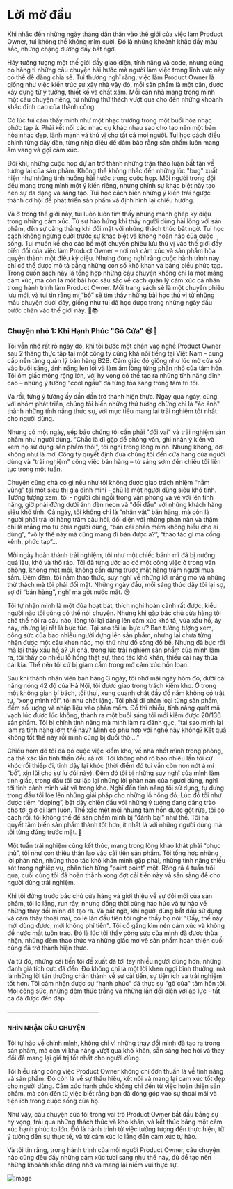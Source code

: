 # Lời mở đầu #

Khi nhắc đến những ngày tháng dấn thân vào thế giới của việc làm Product Owner, tui không thể không mỉm cười. Đó là những khoảnh khắc đầy màu sắc, những chặng đường đầy bất ngờ.

Hãy tưởng tượng một thế giới đầy giao diện, tính năng và code, nhưng cũng có hàng tỉ những câu chuyện hài hước mà người làm việc trong lĩnh vực này có thể dễ dàng chia sẻ. Tui thường nghĩ rằng, việc làm Product Owner là giống như việc kiến trúc sư xây nhà vậy đó, mỗi sản phẩm là một căn, được xây dựng từ ý tưởng, thiết kế và chất xám. Mỗi căn nhà mang trong mình một câu chuyện riêng, từ những thử thách vượt qua cho đến những khoảnh khắc đỉnh cao của thành công.

Có lúc tui cảm thấy mình như một nhạc trưởng trong một buổi hòa nhạc phức tạp á. Phải kết nối các nhạc cụ khác nhau sao cho tạo nên một bản hòa nhạc đẹp, lành mạnh và thú vị cho tất cả mọi người. Tui học cách điều chỉnh từng dây đàn, từng nhịp điệu để đảm bảo rằng sản phẩm luôn mang âm vang và gợi cảm xúc.

Đôi khi, những cuộc họp dự án trở thành những trận thảo luận bất tận về tương lai của sản phẩm. Không thể không nhắc đến những lúc "bug" xuất hiện như những tình huống hài hước trong cuộc họp. Mỗi người trong đội đều mang trong mình một ý kiến riêng, nhưng chính sự khác biệt này tạo nên sự đa dạng và sáng tạo. Tui học cách biến những ý kiến trái ngược thành cơ hội để phát triển sản phẩm và định hình lại chiều hướng.

Và ở trong thế giới này, tui luôn luôn tìm thấy những mảnh ghép kỳ diệu trong những cảm xúc. Từ sự hào hứng khi thấy người dùng hài lòng với sản phẩm, đến sự căng thẳng khi đối mặt với những thách thức bất ngờ. Tui học cách không ngừng cười trước sự khác biệt và không hoàn hảo của cuộc sống.
Tui muốn kể cho các bồ một chuyến phiêu lưu thú vị vào thế giới đầy biến đổi của việc làm Product Owner – nơi mà cảm xúc và sản phẩm hòa quyện thành một điều kỳ diệu. Nhưng đừng nghĩ rằng cuộc hành trình này chỉ có thể được mô tả bằng những con số khô khan và bảng biểu phức tạp. Trong cuốn sách này là tổng hợp những câu chuyện không chỉ là một mảng cảm xúc, mà còn là một bài học sâu sắc về cách quản lý cảm xúc cá nhân trong hành trình làm Product Owner. Mỗi trang sách sẽ là một chuyến phiêu lưu mới, và tui tin rằng mí “bồ” sẽ tìm thấy những bài học thú vị từ những mẩu chuyện dưới đây, giống như tui đã học được trong những ngày đầu bước chân vào thế giới này.  🚀📚 


### Chuyện nhỏ 1: Khi Hạnh Phúc "Gõ Cửa" 😄🔑 ###
Tôi vẫn nhớ rất rõ ngày đó, khi tôi bước một chân vào nghề Product Owner sau 2 tháng thực tập tại một công ty cũng khá nổi tiếng tại Việt Nam - cung cấp nền tảng quản lý bán hàng B2B. Cảm giác đó giống như lúc mở cửa sổ vào buổi sáng, ánh nắng len lỏi và làm ấm lòng từng phần nhỏ của tâm hồn. Tôi ôm giấc mộng rộng lớn, với hy vọng có thể tạo ra những tính năng đỉnh cao – những ý tưởng "cool ngầu" đã từng tỏa sáng trong tâm trí tôi.

Và rồi, từng ý tưởng ấy dần dần trở thành hiện thực. Ngày qua ngày, cùng với nhóm phát triển, chúng tôi biến những thứ tưởng chừng chỉ là "ảo ảnh" thành những tính năng thực sự, với mục tiêu mang lại trải nghiệm tốt nhất cho người dùng.

Nhưng có một ngày, sếp bảo chúng tôi cần phải "đổi vai" và trải nghiệm sản phẩm như người dùng. "Chắc là đi gặp để phỏng vấn, ghi nhận ý kiến và xem họ sử dụng sản phẩm thôi”, tôi nghĩ trong lòng mình. Nhưng không, đời không như là mơ. Công ty quyết định đưa chúng tôi đến cửa hàng của người dùng và "trải nghiệm" công việc bán hàng – từ sáng sớm đến chiều tối liên tục trong một tuần.

Chuyện cũng chả có gì nếu như tôi không được giao trách nhiệm “nằm vùng” tại một siêu thị gia đình mini - chủ là một người dùng siêu khó tính. Tưởng tượng xem, tôi - người chỉ ngồi trong văn phòng và vẽ vời lên tính năng, giờ phải đứng dưới ánh đèn neon và "đối đầu" với những khách hàng siêu khó tính. Cả ngày, tôi không chỉ là "nhân vật" bán hàng, mà còn là người phải trả lời hàng trăm câu hỏi, đối diện với những phàn nàn và thậm chí là mắng mỏ từ phía người dùng, “bán cái phần mềm không hiểu cho ai dùng”, “vô lý thế này mà cũng mang đi bán được à?”, “thao tác gì mà cồng kềnh, phức tạp”…

Mỗi ngày hoàn thành trải nghiệm, tôi như một chiếc bánh mì đã bị nướng quá lâu, khô và thô ráp. Tôi đã từng ước ao có một công việc ở trong văn phòng, không mệt mỏi, không cần đứng trước mặt hàng trăm người mua sắm. Đêm đêm, tôi nằm thao thức, suy nghĩ về những lời mắng mỏ và những thử thách mà tôi phải đối mặt. Những ngày đầu, mỗi sáng thức dậy tôi lại sợ, sợ đi “bán hàng”, nghĩ mà gớt nước mắt. 😢

Tôi tự nhận mình là một đứa hoạt bát, thích nghi hoàn cảnh rất được, kiểu người nào tôi cũng có thể nói chuyện. Nhưng khi gặp bác chủ cửa hàng tôi chả thể nói ra câu nào, lòng tôi lại dâng lên cảm xúc khó tả, vừa xấu hổ, áy náy, nhưng lại rất là bực tức. Tại sao tôi lại bực ư? Bạn tưởng tượng xem, công sức của bao nhiêu người dựng lên sản phẩm, nhưng lại chưa từng nhận được một câu khen nào, mọi thứ như đổ sông đổ bể. Nhưng đã bực rồi mà lại thấy xấu hổ á? Ui chà, trong lúc trải nghiệm sản phẩm của mình làm ra, tôi thấy có nhiều lỗ hổng thật sự, thao tác khó khăn, thiếu cái này thừa cái kia. Thế nên tôi cứ bị giam cầm trong mớ cảm xúc hỗn loạn.

Sau khi thành nhân viên bán hàng 3 ngày, tôi nhớ mãi ngày hôm đó, dưới cái nắng nóng 42 độ của Hà Nội, tôi được giao trọng trách kiểm kho. Ở trong một không gian bí bách, tối thui, xung quanh chất đầy đồ nằm không có trật tự, “xong mình rồi”, tôi như chết lặng. Tôi phải đi phân loại từng sản phẩm, đếm số lượng và nhập liệu vào phần mềm. Đồ thì nhiều, tính năng quét mã vạch lúc được lúc không, thành ra một buổi sáng tôi mới kiểm được 20/136 sản phẩm. Tôi bị chính tính năng mà mình làm ra đánh gục, “tại sao mình lại làm ra tính năng lởm thế này? Mình có phù hợp với nghề này không? Kết quả không tốt thế này rồi mình cũng bị đuổi thôi…” 

Chiều hôm đó tôi đã bỏ cuộc việc kiểm kho, về nhà nhốt mình trong phòng, cả thể xác lẫn tinh thần đều rã rời. Tôi không nhớ rõ bao nhiêu lần tôi cứ khóc rồi thiếp đi, tỉnh dậy lại khóc (thời điểm đó tui vẫn còn non nớt á mí “bồ”, xin lũi cho sự íu đúi này). Đêm đó tôi bị những suy nghĩ của mình làm tỉnh giấc, trong đầu tôi cứ lặp lại những lời phàn nàn của người dùng, nghĩ tới tình cảnh mình vật vã trong kho. Nghĩ đến tính năng tôi sử dụng, tự dưng trong đầu tôi lóe lên những giải pháp cho những lỗ hổng đó. Lúc đó tôi như được tiêm “doping”, bật dậy chiến đấu với những ý tưởng đang dâng trào cho tới giờ đi làm luôn. Thể xác mệt mỏi nhưng tâm hồn được gột rửa, tôi có cách rồi, tôi không thể để sản phẩm mình bị “đánh bại” như thế. Tôi hạ quyết tâm biến sản phẩm thành tốt hơn, ít nhất là với những người dùng mà tôi từng đứng trước mặt. 🌟

Một tuần trải nghiệm cũng kết thúc, mang trong lòng khao khát phải “phục thù”, tôi như con thiêu thân lao vào cải tiến sản phẩm. Tôi tổng hợp những lời phàn nàn, những thao tác khó khăn mình gặp phải, những tính năng thiếu sót trong nghiệp vụ, phân tích từng “paint point” một. Ròng rã 4 tuần trôi qua, cuối cùng tôi đã hoàn thành xong đợt cải tiến này và sẵn sàng để cho người dùng trải nghiệm.

Khi tôi đứng trước bác chủ cửa hàng và giới thiệu về sự đổi mới của sản phẩm, tôi lo lắng, run rẩy, nhưng đồng thời cũng háo hức và tự hào về những thay đổi mình đã tạo ra. Và bất ngờ, khi người dùng bắt đầu sử dụng và cảm thấy thoải mái, có lẽ lần đầu tiên tôi nghe thấy họ nói: "Đấy, thế này mới dùng được, mới không phí tiền". Tôi cố gắng kìm nén cảm xúc và không để nước mắt tuôn trào. Đó là lúc tôi thấy công sức của mình đã được thừa nhận, những đêm thao thức và những giấc mơ về sản phẩm hoàn thiện cuối cùng đã trở thành hiện thực.

Và từ đó, những cải tiến tôi đề xuất đã tới tay nhiều người dùng hơn, những đánh giá tích cực đã đến. Đó không chỉ là một lời khen ngợi bình thường, mà là những lời tán thưởng chân thành về sự cải tiến, sự tiện ích và trải nghiệm tốt hơn. Tôi cảm nhận được sự “hạnh phúc” đã thực sự "gõ cửa" tâm hồn tôi. Mọi công sức, những đêm thức trắng và những lần đối diện với áp lực - tất cả đã được đền đáp.

———————————————
#### NHÌN NHẬN CÂU CHUYỆN ####

Tôi tự hào về chính mình, không chỉ vì những thay đổi mình đã tạo ra trong sản phẩm, mà còn vì khả năng vượt qua khó khăn, sẵn sàng học hỏi và thay đổi để mang lại giá trị tốt nhất cho người dùng.

Tôi hiểu rằng công việc Product Owner không chỉ đơn thuần là về tính năng và sản phẩm. Đó còn là về sự thấu hiểu, kết nối và mang lại cảm xúc tốt đẹp cho người dùng. Cảm xúc hạnh phúc không chỉ đến từ việc hoàn thiện sản phẩm, mà còn đến từ việc biết rằng bạn đã đóng góp vào sự thoải mái và tiện ích trong cuộc sống của họ.

Như vậy, câu chuyện của tôi trong vai trò Product Owner bắt đầu bằng sự hy vọng, trải qua những thách thức và khó khăn, và kết thúc bằng một cảm xúc hạnh phúc to lớn. Đó là hành trình từ việc tưởng tượng đến thực hiện, từ ý tưởng đến sự thực tế, và từ cảm xúc lo lắng đến cảm xúc tự hào.

Và tôi tin rằng, trong hành trình của mỗi người Product Owner, câu chuyện nào cũng đều đầy những cảm xúc tươi sáng như thế này, đủ để tạo nên những khoảnh khắc đáng nhớ và mang lại niềm vui thực sự.

![image](https://github.com/doanthuyduong/thuyduong/assets/145591658/94c34fa6-f370-4169-950d-19070cc94598)
